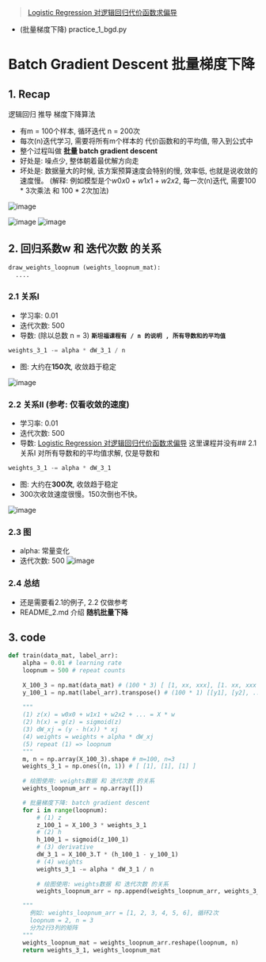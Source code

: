 >[Logistic Regression 对逻辑回归代价函数求偏导](https://cuijiahua.com/blog/2017/11/ml_6_logistic_1.html)

- (批量梯度下降) practice_1_bgd.py

# Batch Gradient Descent 批量梯度下降

## 1. Recap 
逻辑回归 推导 梯度下降算法

- 有m = 100个样本, 循环迭代 n = 200次
- 每次(n)迭代学习, 需要将所有m个样本的 代价函数和的平均值, 带入到公式中
- 整个过程叫做 **批量 batch gradient descent**
- 好处是: 噪点少, 整体朝着最优解方向走
- 坏处是: 数据量大的时候, 该方案预算速度会特别的慢, 效率低, 也就是说收敛的速度慢。
(解释: 例如模型是个$w0x0 + w1x1 + w2x2$, 每一次(n)迭代, 需要100 * 3次乘法 和 100 * 2次加法)

![image](https://wx3.sinaimg.cn/mw1024/0074cDOyly1gcesrpowsyj30u015tb29.jpg)

![image](./imgs/logistic_derivative1.jpeg)
![image](./imgs/logistic_derivative2.jpeg)

## 2. 回归系数w 和 迭代次数 的关系
```python
draw_weights_loopnum (weights_loopnum_mat): 
  ....
```

### 2.1 关系I
- 学习率: 0.01
- 迭代次数: 500
- 导数: (除以总数 n = 3) **`斯坦福课程有 / n 的说明 , 所有导数和的平均值`**
```python
weights_3_1 -= alpha * dW_3_1 / n
```

- 图: 大约在**150次**, 收敛趋于稳定

![image](./imgs/bgd/weights_500countsw_1.png)

### 2.2 关系II (参考: 仅看收敛的速度)
- 学习率: 0.01
- 迭代次数: 500
- 导数: [Logistic Regression 对逻辑回归代价函数求偏导](https://cuijiahua.com/blog/2017/11/ml_6_logistic_1.html) 这里课程并没有## 2.1 关系I 对所有导数和的平均值求解, 仅是导数和
```python
weights_3_1 -= alpha * dW_3_1
```
- 图: 大约在**300次**, 收敛趋于稳定
- 300次收敛速度很慢。150次倒也不快。

![image](./imgs/bgd/weights_500countsw_2.png)

### 2.3 图
- alpha: 常量变化
- 迭代次数: 500
![image](./imgs/bgd/500_alpha_change.png)

### 2.4 总结
- 还是需要看2.1的例子, 2.2 仅做参考
- README_2.md 介绍 **随机批量下降**


## 3. code
```python
def train(data_mat, label_arr):
    alpha = 0.01 # learning rate
    loopnum = 500 # repeat counts
    
    X_100_3 = np.mat(data_mat) # (100 * 3) [ [1, xx, xxx], [1. xx, xxx ], ... ]
    y_100_1 = np.mat(label_arr).transpose() # (100 * 1) [[y1], [y2], ... ]
    
    """
    (1) z(x) = w0x0 + w1x1 + w2x2 + ... = X * w
    (2) h(x) = g(z) = sigmoid(z)
    (3) dW_xj = (y - h(x)) * xj
    (4) weights = weights + alpha * dW_xj
    (5) repeat (1) => loopnum
    """
    m, n = np.array(X_100_3).shape # m=100, n=3
    weights_3_1 = np.ones((n, 1)) # [ [1], [1], [1] ]
    
    # 绘图使用: weights数据 和 迭代次数 的关系
    weights_loopnum_arr = np.array([])

    # 批量梯度下降: batch gradient descent
    for i in range(loopnum):
        # (1) z
        z_100_1 = X_100_3 * weights_3_1
        # (2) h
        h_100_1 = sigmoid(z_100_1)
        # (3) derivative
        dW_3_1 = X_100_3.T * (h_100_1 - y_100_1)
        # (4) weights
        weights_3_1 -= alpha * dW_3_1 / n
        
        # 绘图使用: weights数据 和 迭代次数 的关系
        weights_loopnum_arr = np.append(weights_loopnum_arr, weights_3_1)

    """
      例如: weights_loopnum_arr = [1, 2, 3, 4, 5, 6], 循环2次
      loopnum = 2, n = 3
      分为2行3列的矩阵
    """
    weights_loopnum_mat = weights_loopnum_arr.reshape(loopnum, n)
    return weights_3_1, weights_loopnum_mat
```